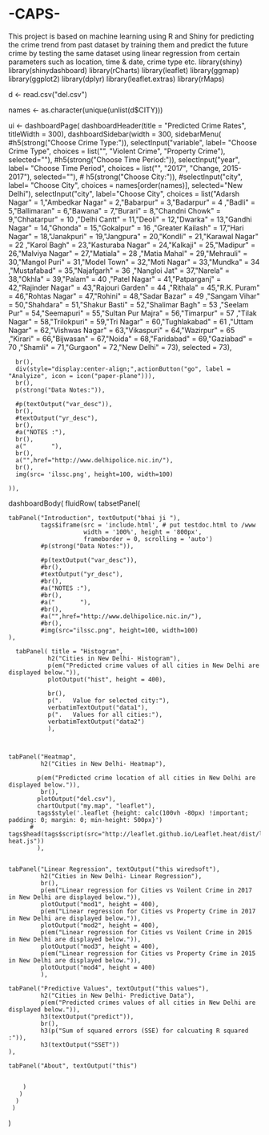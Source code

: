 # -CAPS-
This project is based on machine learning using R and Shiny for predicting the crime trend from past dataset by training them and predict the future crime by testing the same dataset using linear regression from certain parameters such as location, time &amp; date, crime type etc. 
library(shiny)
library(shinydashboard)
library(rCharts)
library(leaflet)
library(ggmap)
library(ggplot2)
library(dplyr)
library(leaflet.extras)
library(rMaps)

d <- read.csv("del.csv")




names <- as.character(unique(unlist(d$CITY)))

ui <- dashboardPage(
  dashboardHeader(title = "Predicted Crime Rates", titleWidth = 300),
  dashboardSidebar(width = 300,
                   sidebarMenu(
                     #h5(strong("Choose Crime Type:")), 
                     selectInput("variable", label= "Choose Crime Type",
                                 choices = list("", "Violent Crime", "Property Crime"), selected=""),
                     #h5(strong("Choose Time Period:")),
                     selectInput("year", label= "Choose Time Period",
                                 choices = list("", "2017", "Change, 2015-2017"), selected=""),
                     # h5(strong("Choose City:")),
     #selectInput("city", label= "Choose City", choices = names[order(names)], selected="New Delhi"),
      selectInput("city", label="Choose City", choices = list("Adarsh Nagar" =  1,"Ambedkar Nagar" =  2,"Babarpur" =  3,"Badarpur" =  4
                                                    ,"Badli" =  5,"Ballimaran" =  6,"Bawana" =  7,"Burari" =  8,"Chandni Chowk" =  9,"Chhatarpur" =  10
                                                     ,"Delhi Cantt" =  11,"Deoli" =  12,"Dwarka" =  13,"Gandhi Nagar" =  14,"Ghonda" =  15,"Gokalpur" =  16
                                                     ,"Greater Kailash" =  17,"Hari Nagar" =  18,"Janakpuri" =  19,"Jangpura" =  20,"Kondli" =  21,"Karawal Nagar" =  22
                                                     ,"Karol Bagh" =  23,"Kasturaba Nagar" =  24,"Kalkaji" =  25,"Madipur" =  26,"Malviya Nagar" =  27,"Matiala" =  28
                                                     ,"Matia Mahal" =  29,"Mehrauli" =  30,"Mangol Puri" =  31,"Model Town" =  32,"Moti Nagar" =  33,"Mundka" =  34
                                                     ,"Mustafabad" =  35,"Najafgarh" =  36
                                                     ,"Nangloi Jat" =  37,"Narela" =  38,"Okhla" =  39,"Palam" =  40
                                                     ,"Patel Nagar" =  41,"Patparganj" =  42,"Rajinder Nagar" =  43,"Rajouri Garden" =  44
                                                     ,"Rithala" =  45,"R.K. Puram" =  46,"Rohtas Nagar" =  47,"Rohini" =  48,"Sadar Bazar" =  49
                                                     ,"Sangam Vihar" =  50,"Shahdara" =  51,"Shakur Basti" =  52,"Shalimar Bagh" =  53
                                                     ,"Seelam Pur" =  54,"Seemapuri" =  55,"Sultan Pur Majra" =  56,"Timarpur" =  57
                                                     ,"Tilak Nagar" =  58,"Trilokpuri" =  59,"Tri Nagar" =  60,"Tughlakabad" =  61
                                                     ,"Uttam Nagar" =  62,"Vishwas Nagar" =  63,"Vikaspuri" =  64,"Wazirpur" =  65
                                                     ,"Kirari" =  66,"Bijwasan" =  67,"Noida" =  68,"Faridabad" =  69,"Gaziabad" =  70
                                                     ,"Shamli" =  71,"Gurgaon" =  72,"New Delhi" =  73), selected = 73),
      
      br(),
      div(style="display:center-align;",actionButton("go", label = "Analyize", icon = icon("paper-plane"))),
      br(),
      p(strong("Data Notes:")),
      
      #p(textOutput("var_desc")),
      br(),
      #textOutput("yr_desc"),
      br(),
      #a("NOTES :"),
      br(),
      a("       "),
      br(),
      a("",href="http://www.delhipolice.nic.in/"),
      br(),
      img(src= 'ilssc.png', height=100, width=100)
      
    )),
  dashboardBody(
fluidRow(
  tabsetPanel(
    
    tabPanel("Introduction", textOutput("bhai ji "),
             tags$iframe(src = 'include.html', # put testdoc.html to /www
                         width = '100%', height = '800px', 
                         frameborder = 0, scrolling = 'auto')
             #p(strong("Data Notes:")),
             
             #p(textOutput("var_desc")),
             #br(),
             #textOutput("yr_desc"),
             #br(),
             #a("NOTES :"),
             #br(),
             #a("       "),
             #br(),
             #a("",href="http://www.delhipolice.nic.in/"),
             #br(),
             #img(src="ilssc.png", height=100, width=100)
    ),
      
      tabPanel( title = "Histogram", 
               h2("Cities in New Delhi- Histogram"),
               p(em("Predicted crime values of all cities in New Delhi are displayed below.")),  
               plotOutput("hist", height = 400),
               
               br(),
               p(".   Value for selected city:"),
               verbatimTextOutput("data1"),
               p(".   Values for all cities:"),
               verbatimTextOutput("data2")
               ),
      
    
    
    tabPanel("Heatmap", 
             h2("Cities in New Delhi- Heatmap"),
             
            p(em("Predicted crime location of all cities in New Delhi are displayed below.")),
             br(),
            plotOutput("del.csv"),
            chartOutput("my.map", "leaflet"),
            tags$style('.leaflet {height: calc(100vh -80px) !important; padding: 0; margin: 0; min-height: 500px}')
          # tags$head(tags$script(src="http://leaflet.github.io/Leaflet.heat/dist/leaflet-heat.js"))
            ),
    
    
    tabPanel("Linear Regression", textOutput("this wiredsoft"),
             h2("Cities in New Delhi- Linear Regression"),
             br(),
             p(em("Linear regression for Cities vs Voilent Crime in 2017 in New Delhi are displayed below.")),
             plotOutput("mod1", height = 400),
             p(em("Linear regression for Cities vs Property Crime in 2017 in New Delhi are displayed below.")),
             plotOutput("mod2", height = 400),
             p(em("Linear regression for Cities vs Voilent Crime in 2015 in New Delhi are displayed below.")),
             plotOutput("mod3", height = 400),
             p(em("Linear regression for Cities vs Property Crime in 2015 in New Delhi are displayed below.")),
             plotOutput("mod4", height = 400)
             ),
    
    tabPanel("Predictive Values", textOutput("this values"),
             h2("Cities in New Delhi- Predictive Data"),
             p(em("Predicted crimes values of all cities in New Delhi are displayed below.")),
             h3(textOutput("predict")),
             br(),
             h3(p("Sum of squared errors (SSE) for calcuating R squared :")),
             h3(textOutput("SSET"))
    ),
    
    tabPanel("About", textOutput("this")
             
             
        )
       )
      )
     )
   )
